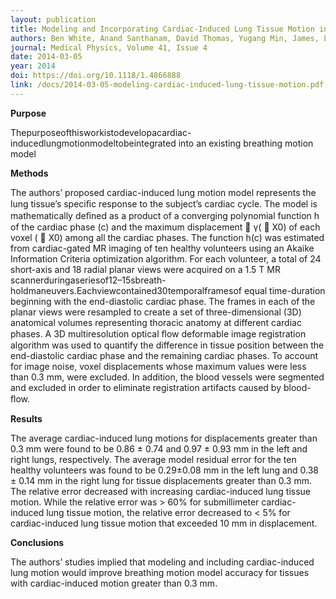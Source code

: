 ```yaml
---
layout: publication
title: Modeling and Incorporating Cardiac-Induced Lung Tissue Motion in a Breathing Motion Model
authors: Ben White, Anand Santhanam, David Thomas, Yugang Min, James, Lamb, Jack Neylon, Shyam Jani, Sergio Gaudio, Subashini Srinivasan, Daniel Ennis, and Daniel A. Low
journal: Medical Physics, Volume 41, Issue 4
date: 2014-03-05
year: 2014
doi: https://doi.org/10.1118/1.4866888 
link: /docs/2014-03-05-modeling-cardiac-induced-lung-tissue-motion.pdf
---
```

**Purpose**

Thepurposeofthisworkistodevelopacardiac-inducedlungmotionmodeltobeintegrated into an existing breathing motion model

**Methods**

The authors’ proposed cardiac-induced lung motion model represents the lung tissue’s speciﬁc response to the subject’s cardiac cycle. The model is mathematically deﬁned as a product of a converging polynomial function h of the cardiac phase (c) and the maximum displacement  γ(  X0) of each voxel (  X0) among all the cardiac phases. The function h(c) was estimated from cardiac-gated MR imaging of ten healthy volunteers using an Akaike Information Criteria optimization algorithm. For each volunteer, a total of 24 short-axis and 18 radial planar views were acquired on a 1.5 T MR scannerduringaseriesof12–15sbreath-holdmaneuvers.Eachviewcontained30temporalframesof equal time-duration beginning with the end-diastolic cardiac phase. The frames in each of the planar views were resampled to create a set of three-dimensional (3D) anatomical volumes representing thoracic anatomy at different cardiac phases. A 3D multiresolution optical ﬂow deformable image registration algorithm was used to quantify the difference in tissue position between the end-diastolic cardiac phase and the remaining cardiac phases. To account for image noise, voxel displacements whose maximum values were less than 0.3 mm, were excluded. In addition, the blood vessels were segmented and excluded in order to eliminate registration artifacts caused by blood-ﬂow.

**Results**

The average cardiac-induced lung motions for displacements greater than 0.3 mm were found to be 0.86 ± 0.74 and 0.97 ± 0.93 mm in the left and right lungs, respectively. The average model residual error for the ten healthy volunteers was found to be 0.29±0.08 mm in the left lung and 0.38 ± 0.14 mm in the right lung for tissue displacements greater than 0.3 mm. The relative error decreased with increasing cardiac-induced lung tissue motion. While the relative error was > 60% for submillimeter cardiac-induced lung tissue motion, the relative error decreased to < 5% for cardiac-induced lung tissue motion that exceeded 10 mm in displacement.

**Conclusions**

The authors’ studies implied that modeling and including cardiac-induced lung motion would improve breathing motion model accuracy for tissues with cardiac-induced motion greater than 0.3 mm. 
